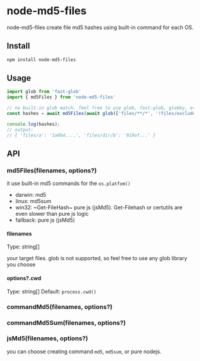 # node-md5-files

node-md5-files create file md5 hashes using built-in command for each OS.

## Install
``` bash
npm install node-md5-files
```

## Usage

``` js
import glob from 'fast-glob'
import { md5Files } from 'node-md5-files'

// no built-in glob match. feel free to use glob, fast-glob, globby, etc
const hashes = await md5Files(await glob(['files/**/*', '!files/exclude/**/*']));

console.log(hashes);
// output:
// { 'files/a': '1a0bd....', 'files/dir/b': '919af...' }
```

## API

### md5Files(filenames, options?)

it use built-in md5 commands for the `os.platfom()`

- darwin: md5
- linux: md5sum
- win32: ~Get-FileHash~ pure js (jsMd5). Get-Filehash or certutils are even slower than pure js logic
- fallback: pure js (jsMd5)

#### filenames

Type: string[]

your target files. glob is not supported, so feel free to use any glob library you choose

#### options?.cwd

Type: string[]
Default: `process.cwd()`


### commandMd5(filenames, options?)
### commandMd5Sum(filenames, options?)
### jsMd5(filenames, options?)

you can choose creating command `md5`, `md5sum`, or pure nodejs.
